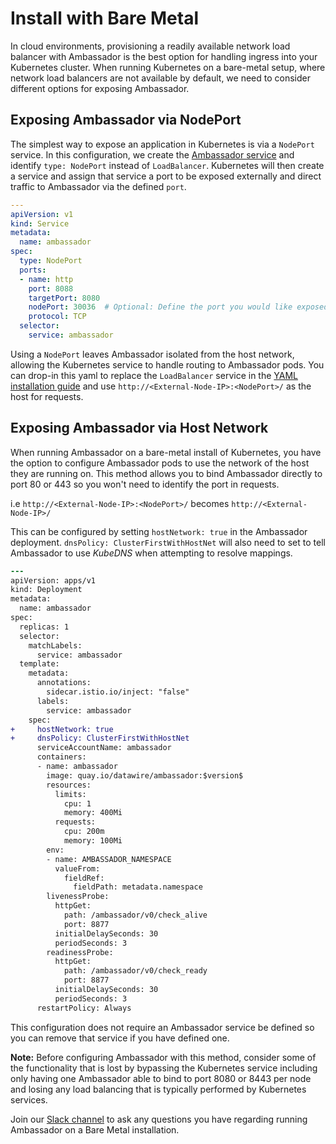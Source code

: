# Install with Bare Metal

In cloud environments, provisioning a readily available network load balancer with Ambassador is the best option for handling ingress into your Kubernetes cluster. When running Kubernetes on a bare-metal setup, where network load balancers are not available by default, we need to consider different options for exposing Ambassador. 

## Exposing Ambassador via NodePort

The simplest way to expose an application in Kubernetes is via a `NodePort` service. In this configuration, we create the [Ambassador service](../getting-started#2-defining-the-ambassador-service) and identify `type: NodePort` instead of `LoadBalancer`. Kubernetes will then create a service and assign that service a port to be exposed externally and direct traffic to Ambassador via the defined `port`.

```yaml
---
apiVersion: v1
kind: Service
metadata:
  name: ambassador
spec:
  type: NodePort
  ports:
  - name: http
    port: 8088
    targetPort: 8080
    nodePort: 30036  # Optional: Define the port you would like exposed
    protocol: TCP
  selector:
    service: ambassador
```

Using a `NodePort` leaves Ambassador isolated from the host network, allowing the Kubernetes service to handle routing to Ambassador pods. You can drop-in this yaml to replace the `LoadBalancer` service in the [YAML installation guide](../getting-started) and use `http://<External-Node-IP>:<NodePort>/` as the host for requests. 

## Exposing Ambassador via Host Network

When running Ambassador on a bare-metal install of Kubernetes, you have the option to configure Ambassador pods to use the network of the host they are running on. This method allows you to bind Ambassador directly to port 80 or 443 so you won't need to identify the port in requests. 

i.e `http://<External-Node-IP>:<NodePort>/` becomes `http://<External-Node-IP>/` 

This can be configured by setting `hostNetwork: true` in the Ambassador deployment. `dnsPolicy: ClusterFirstWithHostNet` will also need to set to tell Ambassador to use *KubeDNS* when attempting to resolve mappings.

```diff
---
apiVersion: apps/v1
kind: Deployment
metadata:
  name: ambassador
spec:
  replicas: 1
  selector:
    matchLabels:
      service: ambassador
  template:
    metadata:
      annotations:
        sidecar.istio.io/inject: "false"
      labels:
        service: ambassador
    spec:
+     hostNetwork: true
+     dnsPolicy: ClusterFirstWithHostNet
      serviceAccountName: ambassador
      containers:
      - name: ambassador
        image: quay.io/datawire/ambassador:$version$
        resources:
          limits:
            cpu: 1
            memory: 400Mi
          requests:
            cpu: 200m
            memory: 100Mi
        env:
        - name: AMBASSADOR_NAMESPACE
          valueFrom:
            fieldRef:
              fieldPath: metadata.namespace          
        livenessProbe:
          httpGet:
            path: /ambassador/v0/check_alive
            port: 8877
          initialDelaySeconds: 30
          periodSeconds: 3
        readinessProbe:
          httpGet:
            path: /ambassador/v0/check_ready
            port: 8877
          initialDelaySeconds: 30
          periodSeconds: 3
      restartPolicy: Always
```

This configuration does not require an Ambassador service be defined so you can remove that service if you have defined one.

**Note:** Before configuring Ambassador with this method, consider some of the functionality that is lost by bypassing the Kubernetes service including only having one Ambassador able to bind to port 8080 or 8443 per node and losing any load balancing that is typically performed by Kubernetes services. 

Join our [Slack channel](https://d6e.co/slack) to ask any questions you have regarding running Ambassador on a Bare Metal installation.

